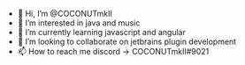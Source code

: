 - 👋 Hi, I’m @COCONUTmkII
- 👀 I’m interested in java and music
- 🌱 I’m currently learning javascript and angular
- 💞️ I’m looking to collaborate on jetbrains plugin development
- 📫 How to reach me discord -> COCONUTmkII#9021

<!---
COCONUTmkII/COCONUTmkII is a ✨ special ✨ repository because its `README.md` (this file) appears on your GitHub profile.
You can click the Preview link to take a look at your changes.
--->
